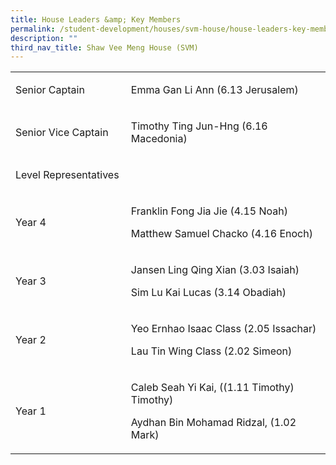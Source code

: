 ```yaml
---
title: House Leaders &amp; Key Members
permalink: /student-development/houses/svm-house/house-leaders-key-members/
description: ""
third_nav_title: Shaw Vee Meng House (SVM)
---
```

<table width="632">
<tbody>
<tr>
<td width="198">
<p>Senior Captain</p>
</td>
<td width="434">
<p>Emma Gan Li Ann (6.13 Jerusalem)</p>
</td>
</tr>
<tr>
<td width="198">
<p>Senior Vice Captain</p>
</td>
<td width="434">
<p>Timothy Ting Jun-Hng (6.16 Macedonia)</p>
</td>
</tr>
<tr>
<td width="198">
<p>Level Representatives</p>
</td>
<td width="434">
</td>
</tr>
<tr>
<td width="198">
<p>Year 4</p>
</td>
<td width="434">
<p>Franklin Fong Jia Jie (4.15 Noah)</p>
<p>Matthew Samuel Chacko (4.16 Enoch)</p>
</td>
</tr>
<tr>
<td width="198">
<p>Year 3</p>
</td>
<td width="434">
<p>Jansen Ling Qing Xian (3.03 Isaiah)</p>
<p>Sim Lu Kai Lucas (3.14 Obadiah)</p>

</td>
</tr>
<tr>
<td width="198">
<p>Year 2</p>
</td>
<td width="434">
<p>Yeo Ernhao Isaac Class (2.05 Issachar)</p>
<p>Lau Tin Wing Class (2.02 Simeon)</p>
</td>
</tr>
<tr>
<td width="198">
<p>Year 1</p>
</td>
<td width="434">
<p>Caleb Seah Yi Kai, ((1.11 Timothy) Timothy)</p>
<p>Aydhan Bin Mohamad Ridzal, (1.02 Mark)</p>
</td>
</tr>
</tbody>
</table>